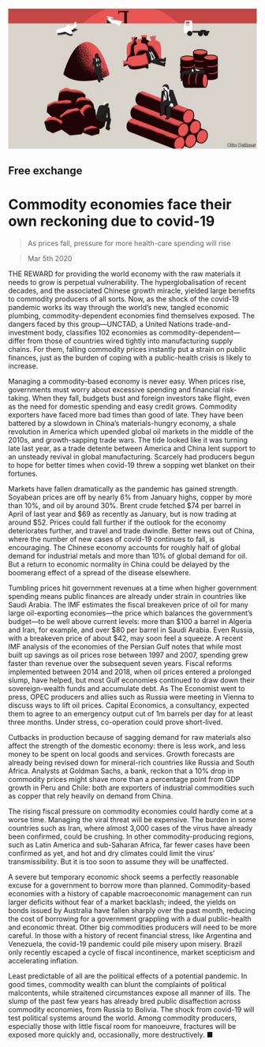 ![](./images/20200307_FND000_0.jpg)

## Free exchange

# Commodity economies face their own reckoning due to covid-19

> As prices fall, pressure for more health-care spending will rise

> Mar 5th 2020

THE REWARD for providing the world economy with the raw materials it needs to grow is perpetual vulnerability. The hyperglobalisation of recent decades, and the associated Chinese growth miracle, yielded large benefits to commodity producers of all sorts. Now, as the shock of the covid-19 pandemic works its way through the world’s new, tangled economic plumbing, commodity-dependent economies find themselves exposed. The dangers faced by this group—UNCTAD, a United Nations trade-and-investment body, classifies 102 economies as commodity-dependent—differ from those of countries wired tightly into manufacturing supply chains. For them, falling commodity prices instantly put a strain on public finances, just as the burden of coping with a public-health crisis is likely to increase.

Managing a commodity-based economy is never easy. When prices rise, governments must worry about excessive spending and financial risk-taking. When they fall, budgets bust and foreign investors take flight, even as the need for domestic spending and easy credit grows. Commodity exporters have faced more bad times than good of late. They have been battered by a slowdown in China’s materials-hungry economy, a shale revolution in America which upended global oil markets in the middle of the 2010s, and growth-sapping trade wars. The tide looked like it was turning late last year, as a trade detente between America and China lent support to an unsteady revival in global manufacturing. Scarcely had producers begun to hope for better times when covid-19 threw a sopping wet blanket on their fortunes.

Markets have fallen dramatically as the pandemic has gained strength. Soyabean prices are off by nearly 6% from January highs, copper by more than 10%, and oil by around 30%. Brent crude fetched $74 per barrel in April of last year and $69 as recently as January, but is now trading at around $52. Prices could fall further if the outlook for the economy deteriorates further, and travel and trade dwindle. Better news out of China, where the number of new cases of covid-19 continues to fall, is encouraging. The Chinese economy accounts for roughly half of global demand for industrial metals and more than 10% of global demand for oil. But a return to economic normality in China could be delayed by the boomerang effect of a spread of the disease elsewhere.

Tumbling prices hit government revenues at a time when higher government spending means public finances are already under strain in countries like Saudi Arabia. The IMF estimates the fiscal breakeven price of oil for many large oil-exporting economies—the price which balances the government’s budget—to be well above current levels: more than $100 a barrel in Algeria and Iran, for example, and over $80 per barrel in Saudi Arabia. Even Russia, with a breakeven price of about $42, may soon feel a squeeze. A recent IMF analysis of the economies of the Persian Gulf notes that while most built up savings as oil prices rose between 1997 and 2007, spending grew faster than revenue over the subsequent seven years. Fiscal reforms implemented between 2014 and 2018, when oil prices entered a prolonged slump, have helped, but most Gulf economies continued to draw down their sovereign-wealth funds and accumulate debt. As The Economist went to press, OPEC producers and allies such as Russia were meeting in Vienna to discuss ways to lift oil prices. Capital Economics, a consultancy, expected them to agree to an emergency output cut of 1m barrels per day for at least three months. Under stress, co-operation could prove short-lived.

Cutbacks in production because of sagging demand for raw materials also affect the strength of the domestic economy: there is less work, and less money to be spent on local goods and services. Growth forecasts are already being revised down for mineral-rich countries like Russia and South Africa. Analysts at Goldman Sachs, a bank, reckon that a 10% drop in commodity prices might shave more than a percentage point from GDP growth in Peru and Chile: both are exporters of industrial commodities such as copper that rely heavily on demand from China.

The rising fiscal pressure on commodity economies could hardly come at a worse time. Managing the viral threat will be expensive. The burden in some countries such as Iran, where almost 3,000 cases of the virus have already been confirmed, could be crushing. In other commodity-producing regions, such as Latin America and sub-Saharan Africa, far fewer cases have been confirmed as yet, and hot and dry climates could limit the virus’ transmissibility. But it is too soon to assume they will be unaffected.

A severe but temporary economic shock seems a perfectly reasonable excuse for a government to borrow more than planned. Commodity-based economies with a history of capable macroeconomic management can run larger deficits without fear of a market backlash; indeed, the yields on bonds issued by Australia have fallen sharply over the past month, reducing the cost of borrowing for a government grappling with a dual public-health and economic threat. Other big commodities producers will need to be more careful. In those with a history of recent financial stress, like Argentina and Venezuela, the covid-19 pandemic could pile misery upon misery. Brazil only recently escaped a cycle of fiscal incontinence, market scepticism and accelerating inflation.

Least predictable of all are the political effects of a potential pandemic. In good times, commodity wealth can blunt the complaints of political malcontents, while straitened circumstances expose all manner of ills. The slump of the past few years has already bred public disaffection across commodity economies, from Russia to Bolivia. The shock from covid-19 will test political systems around the world. Among commodity producers, especially those with little fiscal room for manoeuvre, fractures will be exposed more quickly and, occasionally, more destructively. ■